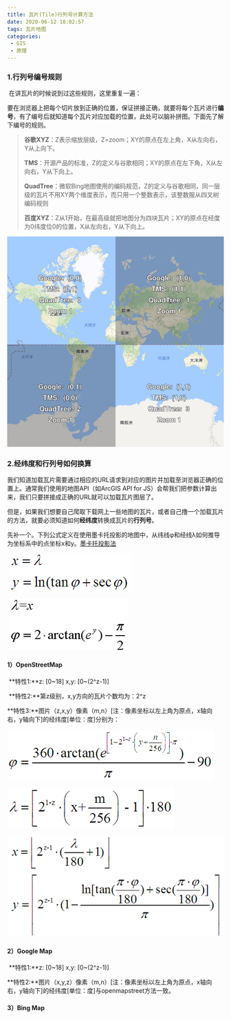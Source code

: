 ```yaml
---
title: 瓦片(Tile)行列号计算方法
date: 2020-06-12 18:02:57
tags: 瓦片地图
categories:
 - GIS 
 - 原理
---
```

### 1.行列号编号规则

​	在讲瓦片的时候说到过这些规则，这里重复一遍：

​	要在浏览器上把每个切片放到正确的位置，保证拼接正确，就要将每个瓦片进行**编号**，有了编号后就知道每个瓦片对应加载的位置，此处可以脑补拼图。下面先了解下编号的规则。

> **谷歌XYZ**：Z表示缩放层级，Z=zoom；XY的原点在左上角，X从左向右，Y从上向下。
>
> **TMS**：开源产品的标准，Z的定义与谷歌相同；XY的原点在左下角，X从左向右，Y从下向上。
>
> **QuadTree**：微软Bing地图使用的编码规范，Z的定义与谷歌相同，同一层级的瓦片不用XY两个维度表示，而只用一个整数表示，该整数服从四叉树编码规则
>
> **百度XYZ**：Z从1开始，在最高级就把地图分为四块瓦片；XY的原点在经度为0纬度位0的位置，X从左向右，Y从下向上。	

![瓦片原理图3](https://raw.githubusercontent.com/xcsf/blog-figure-bed/master/瓦片原理图3.png)

### 2.经纬度和行列号如何换算

​	我们知道加载瓦片需要通过相应的URL请求到对应的图片并加载至浏览器正确的位置上。通常我们使用的地图API（如ArcGIS API for JS）会帮我们把参数计算出来，我们只要拼接成正确的URL就可以加载瓦片图层了。

​	但是，如果我们想要自己爬取下载网上一些地图的瓦片，或者自己撸一个加载瓦片的方法，就要必须知道如何**经纬度**转换成瓦片的**行列号**。

​	先补一个。下列公式定义在使用墨卡托投影的地图中，从纬线φ和经线λ如何推导为坐标系中的点坐标x和y。[墨卡托投影法](https://zh.wikipedia.org/wiki/%E9%BA%A5%E5%8D%A1%E6%89%98%E6%8A%95%E5%BD%B1%E6%B3%95)

​	![XYto84](https://raw.githubusercontent.com/xcsf/blog-figure-bed/master/XYto84.png)

​	![84toXY](https://raw.githubusercontent.com/xcsf/blog-figure-bed/master/84toXY.png)

#### 1）OpenStreetMap

​	**特性1:**z: [0\~18] x,y: [0\~(2^z-1)]

​	**特性2:**第z级别，x,y方向的瓦片个数均为：2^z

​	**特性3:**图片（z,x,y）像素（m,n）[注：像素坐标以左上角为原点，x轴向右，y轴向下]的经纬度[单位：度]分别为：

![osmBLtoXY1](https://raw.githubusercontent.com/xcsf/blog-figure-bed/master/osmXYtoBL1.png)

![osmBLtoXY1](https://raw.githubusercontent.com/xcsf/blog-figure-bed/master/osmXYtoBL2.png)

![osmBLtoXY](https://raw.githubusercontent.com/xcsf/blog-figure-bed/master/osmBLtoXY.png)

#### 2）Google Map

​	**特性1:**z: [0\~18]    x,y: [0\~(2^z-1)]

​	**特性2:**图片（x,y,z）像素（m,n）[注：像素坐标以左上角为原点，x轴向右，y轴向下]的经纬度[单位：度]与openmapstreet方法一致。

#### 3）Bing Map

​	